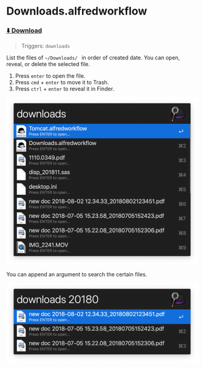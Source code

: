 

# Downloads.alfredworkflow

### [⬇️ Download](https://github.com/yankai1996/Alfred-Workflows/raw/master/Downloads/Downloads.alfredworkflow)

> Triggers: `downloads`

List the files of `~/Downloads/ ` in order of created date. You can open, reveal, or delete the selected file. 

1. Press `enter` to open the file.
2. Press `cmd` + `enter` to move it to Trash.
3. Press `ctrl` + `enter` to reveal it in Finder.

<img src="https://raw.githubusercontent.com/yankai1996/Alfred-Workflows/master/img/downloads01.png" alt="downloads01.png" width="590">



You can append an argument to search the certain files.

<img src="https://raw.githubusercontent.com/yankai1996/Alfred-Workflows/master/img/downloads02.png" alt="downloads02.png" width="590">